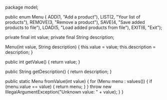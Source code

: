 package model;

public enum Menu {
ADD(1, "Add a product"),
LIST(2, "Your list of products"),
REMOVE(3, "Remove a product"),
SAVE(4, "Save added products to file"),
LOAD(5, "Load added products from file"),
EXIT(6, "Exit");

private final int value;
private final String description;

Menu(int value, String description) {
this.value = value;
this.description = description;
}

public int getValue() {
return value;
}

public String getDescription() {
return description;
}

public static Menu fromValue(int value) {
for (Menu menu : values()) {
if (menu.value == value) {
return menu;
}
}
throw new IllegalArgumentException("Unknown value: " + value);
}
}